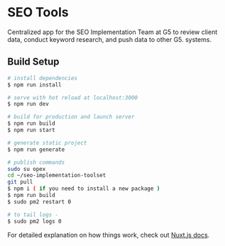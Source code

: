 # SEO Tools

Centralized app for the SEO Implementation Team at G5 to review client data, conduct keyword research, and push data to other G5. systems.

## Build Setup

``` bash
# install dependencies
$ npm run install

# serve with hot reload at localhost:3000
$ npm run dev

# build for production and launch server
$ npm run build
$ npm run start

# generate static project
$ npm run generate

# publish commands
sudo su opex
cd ~/seo-implementation-toolset
git pull
$ npm i ( if you need to install a new package )
$ npm run build
$ sudo pm2 restart 0

# to tail logs -
$ sudo pm2 logs 0

```

For detailed explanation on how things work, check out [Nuxt.js docs](https://nuxtjs.org).


